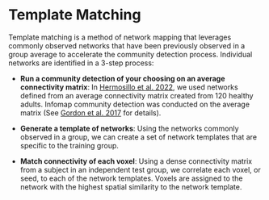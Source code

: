 # Template Matching

Template matching is a method of network mapping that leverages commonly observed networks that have been previously observed in a group average to accelerate the community detection process.
Individual networks are identified in a 3-step process:

- **Run a community detection of your choosing on an average connectivity matrix**: In [Hermosillo et al. 2022](https://www.biorxiv.org/content/10.1101/2022.01.12.475422v1), we used networks defined from an average connectivity matrix created from 120 healthy adults. Infomap community detection was conducted on the average matrix (See [Gordon et al. 2017](https://www.sciencedirect.com/science/article/pii/S089662731730613X) for details).

- **Generate a template of networks**: Using the networks commonly observed in a group, we can create a set of network templates that are specific to the training group.

- **Match connectivity of each voxel**: Using a dense connectivity matrix from a subject in an independent test group, we correlate each voxel, or seed, to each of the network templates.  Voxels are assigned to the network with the highest spatial similarity to the network template.
